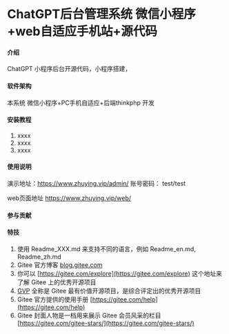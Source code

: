 # ChatGPT后台管理系统  微信小程序+web自适应手机站+源代码

#### 介绍
ChatGPT 小程序后台开源代码，小程序搭建，

#### 软件架构
本系统 微信小程序+PC手机自适应+后端thinkphp 开发


#### 安装教程

1.  xxxx
2.  xxxx
3.  xxxx

#### 使用说明

演示地址：https://www.zhuying.vip/admin/
账号密码： test/test

web页面地址 https://www.zhuying.vip/web/

#### 参与贡献

#### 特技

1.  使用 Readme\_XXX.md 来支持不同的语言，例如 Readme\_en.md, Readme\_zh.md
2.  Gitee 官方博客 [blog.gitee.com](https://blog.gitee.com)
3.  你可以 [https://gitee.com/explore](https://gitee.com/explore) 这个地址来了解 Gitee 上的优秀开源项目
4.  [GVP](https://gitee.com/gvp) 全称是 Gitee 最有价值开源项目，是综合评定出的优秀开源项目
5.  Gitee 官方提供的使用手册 [https://gitee.com/help](https://gitee.com/help)
6.  Gitee 封面人物是一档用来展示 Gitee 会员风采的栏目 [https://gitee.com/gitee-stars/](https://gitee.com/gitee-stars/)
